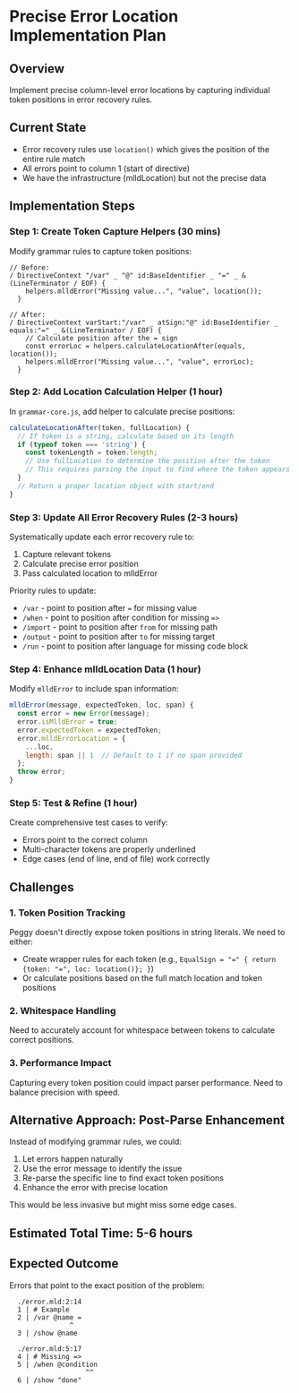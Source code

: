 # Precise Error Location Implementation Plan

## Overview
Implement precise column-level error locations by capturing individual token positions in error recovery rules.

## Current State
- Error recovery rules use `location()` which gives the position of the entire rule match
- All errors point to column 1 (start of directive)
- We have the infrastructure (mlldLocation) but not the precise data

## Implementation Steps

### Step 1: Create Token Capture Helpers (30 mins)
Modify grammar rules to capture token positions:

```peggy
// Before:
/ DirectiveContext "/var" _ "@" id:BaseIdentifier _ "=" _ &(LineTerminator / EOF) {
    helpers.mlldError("Missing value...", "value", location());
  }

// After:
/ DirectiveContext varStart:"/var" _ atSign:"@" id:BaseIdentifier _ equals:"=" _ &(LineTerminator / EOF) {
    // Calculate position after the = sign
    const errorLoc = helpers.calculateLocationAfter(equals, location());
    helpers.mlldError("Missing value...", "value", errorLoc);
  }
```

### Step 2: Add Location Calculation Helper (1 hour)
In `grammar-core.js`, add helper to calculate precise positions:

```javascript
calculateLocationAfter(token, fullLocation) {
  // If token is a string, calculate based on its length
  if (typeof token === 'string') {
    const tokenLength = token.length;
    // Use fullLocation to determine the position after the token
    // This requires parsing the input to find where the token appears
  }
  // Return a proper location object with start/end
}
```

### Step 3: Update All Error Recovery Rules (2-3 hours)
Systematically update each error recovery rule to:
1. Capture relevant tokens
2. Calculate precise error position
3. Pass calculated location to mlldError

Priority rules to update:
- `/var` - point to position after `=` for missing value
- `/when` - point to position after condition for missing `=>`
- `/import` - point to position after `from` for missing path
- `/output` - point to position after `to` for missing target
- `/run` - point to position after language for missing code block

### Step 4: Enhance mlldLocation Data (1 hour)
Modify `mlldError` to include span information:

```javascript
mlldError(message, expectedToken, loc, span) {
  const error = new Error(message);
  error.isMlldError = true;
  error.expectedToken = expectedToken;
  error.mlldErrorLocation = {
    ...loc,
    length: span || 1  // Default to 1 if no span provided
  };
  throw error;
}
```

### Step 5: Test & Refine (1 hour)
Create comprehensive test cases to verify:
- Errors point to the correct column
- Multi-character tokens are properly underlined
- Edge cases (end of line, end of file) work correctly

## Challenges

### 1. Token Position Tracking
Peggy doesn't directly expose token positions in string literals. We need to either:
- Create wrapper rules for each token (e.g., `EqualSign = "=" { return {token: "=", loc: location()}; }`)
- Or calculate positions based on the full match location and token positions

### 2. Whitespace Handling
Need to accurately account for whitespace between tokens to calculate correct positions.

### 3. Performance Impact
Capturing every token position could impact parser performance. Need to balance precision with speed.

## Alternative Approach: Post-Parse Enhancement

Instead of modifying grammar rules, we could:
1. Let errors happen naturally
2. Use the error message to identify the issue
3. Re-parse the specific line to find exact token positions
4. Enhance the error with precise location

This would be less invasive but might miss some edge cases.

## Estimated Total Time: 5-6 hours

## Expected Outcome
Errors that point to the exact position of the problem:
```
  ./error.mld:2:14
  1 | # Example
  2 | /var @name = 
               ^
  3 | /show @name

  ./error.mld:5:17
  4 | # Missing =>
  5 | /when @condition
                   ^^
  6 | /show "done"
```